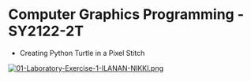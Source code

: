 # Computer Graphics Programming - SY2122-2T

- Creating Python Turtle in a Pixel Stitch

[![01-Laboratory-Exercise-1-ILANAN-NIKKI.png](https://i.postimg.cc/HkkZtdtx/01-Laboratory-Exercise-1-ILANAN-NIKKI.png)](https://postimg.cc/TpBJd8FM)
